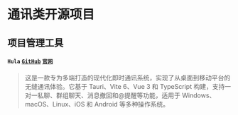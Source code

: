 # 通讯类开源项目

## 项目管理工具

#### `Hula` [`GitHub`](https://github.com/HuLaSpark/HuLa.git) [`官网`](https://hulaspark.com/)

> 这是一款专为多端打造的现代化即时通讯系统，实现了从桌面到移动平台的无缝通讯体验。它基于 Tauri、Vite 6、Vue 3 和 TypeScript 构建，支持一对一私聊、群组聊天、消息撤回和@提醒等功能，适用于 Windows、macOS、Linux、iOS 和 Android 等多种操作系统。
